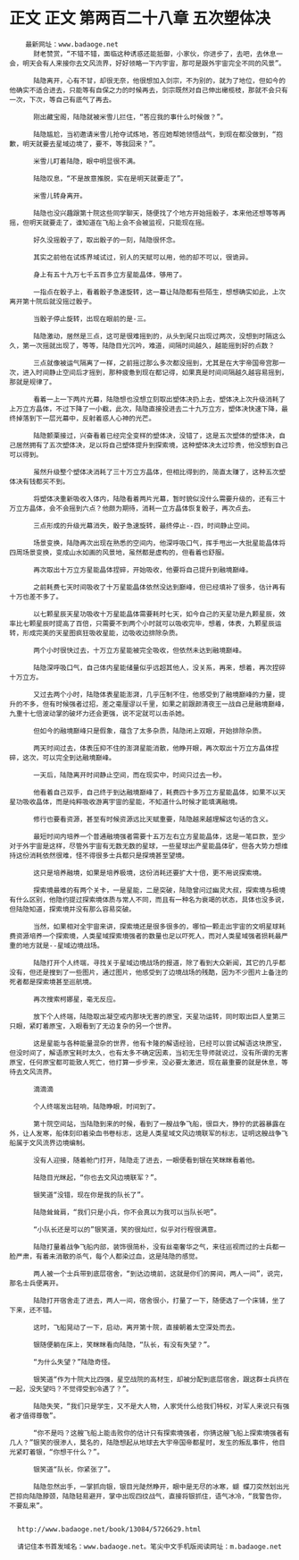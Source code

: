 # 正文 正文 第两百二十八章 五次塑体决
        最新网址：www.badaoge.net
          财老赞赏，“不错不错，面临这种诱惑还能抵御，小家伙，你进步了，去吧，去休息一会，明天会有人来接你去文风流界，好好领略一下内宇宙，那可是跟外宇宙完全不同的风景”。
      
          陆隐离开，心有不甘，却很无奈，他很想加入剑宗，不为别的，就为了地位，但如今的他确实不适合进去，只能等有自保之力的时候再去，剑宗既然对自己伸出橄榄枝，那就不会只有一次，下次，等自己有底气了再去。
      
          刚出藏宝阁，陆隐就被米雪儿拦住，“答应我的事什么时候做？”。
      
          陆隐尴尬，当初邀请米雪儿抢夺试炼地，答应她帮她领悟战气，到现在都没做到，“抱歉，明天就要去星域边境了，要不，等我回来？”。
      
          米雪儿盯着陆隐，眼中明显很不满。
      
          陆隐叹息，“不是故意推脱，实在是明天就要走了”。
      
          米雪儿转身离开。
      
          陆隐也没兴趣跟第十院这些同学聊天，随便找了个地方开始摇骰子，本来他还想等等再摇，但明天就要走了，谁知道在飞船上会不会被监视，只能现在摇。
      
          好久没摇骰子了，取出骰子的一刻，陆隐很怀念。
      
          其实之前他在试炼界域试过，别人的天赋可以用，他的却不可以，很诡异。
      
          身上有五十九万七千五百多立方星能晶体，够用了。
      
          一指点在骰子上，看着骰子急速旋转，这一幕让陆隐都有些陌生，想想确实如此，上次离开第十院后就没摇过骰子。
      
          当骰子停止旋转，出现在眼前的是-三。
      
          陆隐激动，居然是三点，这可是很难摇到的，从头到尾只出现过两次，没想到时隔这么久，第一次摇就出现了，等等，陆隐目光沉吟，难道，间隔时间越久，越能摇到好的点数？
      
          三点就像被运气隔离了一样，之前摇过那么多次都没摇到，尤其是在大宇帝国帝宫那一次，进入时间静止空间后才摇到，那种疲惫到现在都记得，如果真是时间间隔越久越容易摇到，那就是规律了。
      
          看着一上一下两片光幕，陆隐想也没想立刻取出塑体决扔上去，塑体决上次升级消耗了上万立方晶体，不过下降了一小截，此次，陆隐直接投进去二十九万立方，塑体决快速下降，最终掉落到下一层光幕中，反射着惑人心神的光芒。
      
          陆隐颤栗接过，兴奋看着已经完全变样的塑体决，没错了，这是五次塑体的塑体决，自己居然拥有了五次塑体决，足以将自己塑体提升到探索境，这种塑体决太过珍贵，他没想到自己可以得到。
      
          虽然升级整个塑体决消耗了三十万立方晶体，但相比得到的，简直太赚了，这种五次塑体决有钱都买不到。
      
          将塑体决重新吸收入体内，陆隐看着两片光幕，暂时貌似没什么需要升级的，还有三十万立方晶体，会不会摇到六点？他颇为期待，消耗一立方晶体恢复骰子，再次点去。
      
          三点形成的升级光幕消失，骰子急速旋转，最终停止--四，时间静止空间。
      
          场景变换，陆隐再次出现在熟悉的空间内，他深呼吸口气，挥手甩出一大批星能晶体将四周场景变换，变成山水如画的风景地，虽然都是虚构的，但看着也舒服。
      
          再次取出十万立方星能晶体捏碎，开始吸收，他要将自己提升到融境巅峰。
      
          之前耗费七天时间吸收了十万星能晶体依然没达到巅峰，但已经填补了很多，估计再有十万也差不多了。
      
          以七颗星辰天星功吸收十万星能晶体需要耗时七天，如今自己的天星功是九颗星辰，效率比七颗星辰时提高了百倍，只需要不到两个小时就可以吸收完毕，想着，体表，九颗星辰运转，形成完美的天星图疯狂吸收星能，边吸收边排除杂质。
      
          两个小时很快过去，十万立方星能被完全吸收，但依然未达到融境巅峰。
      
          陆隐深呼吸口气，自己体内星能储量似乎远超其他人，没关系，再来，想着，再次捏碎十万立方。
      
          又过去两个小时，陆隐体表星能澎湃，几乎压制不住，他感受到了融境巅峰的力量，提升的不多，但有时候强者过招，差之毫厘谬以千里，如果之前跟颜清夜王一战自己是融境巅峰，九重十七倍波动掌的破坏力还会更强，说不定就可以击杀她。
      
          但如今的融境巅峰只是假象，蕴含了太多杂质，陆隐闭上双眼，开始排除杂质。
      
          两天时间过去，体表压抑不住的澎湃星能消散，他睁开眼，再次取出十万立方晶体捏碎，这次，可以完全到达融境巅峰。
      
          一天后，陆隐离开时间静止空间，而在现实中，时间只过去一秒。
      
          他看着自己双手，自己终于到达融境巅峰了，耗费四十多万立方星能晶体，如果不以天星功吸收晶体，而是纯粹吸收游离宇宙的星能，不知道什么时候才能填满融境。
      
          修行也要看资源，甚至有时候资源远比天赋重要，陆隐越来越理解这句话的含义。
      
          最短时间内培养一个普通融境强者需要十五万左右立方星能晶体，这是一笔巨款，至少对于外宇宙是这样，尽管外宇宙有无数无数的星球，一些星球出产星能晶体矿，但各大势力想维持这份消耗依然很难，怪不得很多士兵都只是探境甚至望境。
      
          这只是培养融境，如果是培养极境，这份消耗还要扩大十倍，更不用说探索境。
      
          探索境最难的有两个关卡，一是星能，二是突破，陆隐曾问过幽灵大叔，探索境与极境有什么区别，他隐约提过探索境体质与常人不同，而且有一种名为衰竭的状态，具体也没多说，但陆隐知道，探索境并没有那么容易突破。
      
          当然，如果相对全宇宙来讲，探索境还是很多很多的，哪怕一颗走出宇宙的文明星球耗费资源培养一个探索境，人类星域探索境强者的数量也足以吓死人，而对人类星域强者损耗最严重的地方就是--星域边境战场。
      
          陆隐打开个人终端，寻找关于星域边境战场的报道，除了看到大众新闻，其它的几乎都没有，但还是搜到了一些图片，通过图片，他感受到了边境战场的残酷，因为不少图片上备注的死者都是探索境甚至巡航境。
      
          再次搜索柯娜星，毫无反应。
      
          放下个人终端，陆隐取出凝空戒内那块无害的原宝，天星功运转，同时取出巨人皇第三只眼，紧盯着原宝，入眼看到了无边复杂的另一个世界。
      
          这是星能与各种能量混杂的世界，他有卡隆的解语经验，已经可以尝试解语这块原宝，但没时间了，解语原宝耗时太久，也有太多不确定因素，当初无生导师就说过，没有所谓的无害原宝，任何原宝都可能致人死亡，他打算一步步来，没必要太激进，现在最重要的就是休息，等待去文风流界。
      
          滴滴滴
      
          个人终端发出轻响，陆隐睁眼，时间到了。
      
          第十院空间站，当陆隐到来的时候，看到了一艘战争飞船，很巨大，狰狞的武器暴露在外，让人发寒，船体刻印着染血书卷标志，这是人类星域文风边境联军的标志，证明这艘战争飞船属于文风流界边境编制。
      
          没有人迎接，随着舱门打开，陆隐走了进去，一眼便看到银在笑眯眯看着他。
      
          陆隐目光眯起，“你也去文风边境联军？”。
      
          银笑道“没错，现在你是我的队长了”。
      
          陆隐耸耸肩，“我们只是小兵，你不会真以为我可以当队长吧”。
      
          “小队长还是可以的”银笑道，笑的很灿烂，似乎对行程很满意。
      
          陆隐打量着战争飞船内部，装饰很简朴，没有丝毫奢华之气，来往巡视而过的士兵都一脸严肃，有着未消散的杀气，每个人都染过血，这是陆隐的感觉。
      
          两人被一个士兵带到底层宿舍，“到达边境前，这就是你们的房间，两人一间”，说完，那名士兵便离开。
      
          陆隐打开宿舍走了进去，两人一间，宿舍很小，打量了一下，随便选了一个床铺，坐了下来，还不错。
      
          这时，飞船晃动了一下，启动，离开第十院，直接朝着太空深处而去。
      
          银随便躺在床上，笑眯眯看向陆隐，“队长，有没有失望？”。
      
          “为什么失望？”陆隐奇怪。
      
          银笑道“作为十院大比四强，星空战院的高材生，却被分配到底层宿舍，跟这群士兵挤在一起，没失望吗？不觉得受到冷遇了？”。
      
          陆隐失笑，“我们只是学生，又不是大人物，人家凭什么给我们特权，对军人来说只有强者才值得尊敬”。
      
          “你不是吗？这艘飞船上能击败你的估计只有探索境强者，你猜这艘飞船上探索境强者有几人？”银笑的很渗人，莫名的，陆隐想起从地球去大宇帝国帝都星时，发生的叛乱事件，他目光紧盯着银，“你想干什么？”。
      
          银笑道“队长，你紧张了”。
      
          陆隐忽然出手，一掌抓向银，银目光陡然睁开，眼中是无尽的冰寒，蝴 蝶刀突然划出光芒掠向陆隐脖颈，陆隐轻易避开，掌中出现四纹战气，直接将银抓住，语气冰冷，“我警告你，不要乱来”。
      
      
      http://www.badaoge.net/book/13084/5726629.html
      
      请记住本书首发域名：www.badaoge.net。笔尖中文手机版阅读网址：m.badaoge.net